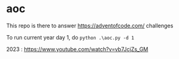 # aoc
This repo is there to answer https://adventofcode.com/ challenges

To run current year day 1, do ``python .\aoc.py -d 1``

2023 : https://www.youtube.com/watch?v=vb7JcjZs_GM
